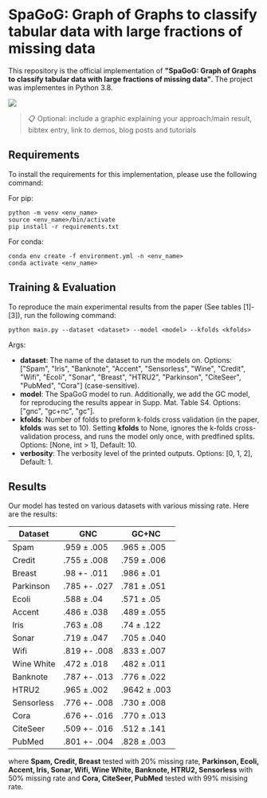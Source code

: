# SpaGoG: Graph of Graphs to classify tabular data with large fractions of missing data

This repository is the official implementation of **"SpaGoG: Graph of Graphs to classify tabular data with large fractions of missing data"**. The project was implementes in Python 3.8. 

<image src="figures/spagog_scheme_figure.jpg">

>📋  Optional: include a graphic explaining your approach/main result, bibtex entry, link to demos, blog posts and tutorials

## Requirements
To install the requirements for this implementation, please use the following command:

For pip:

```setup
python -m venv <env_name>
source <env_name>/bin/activate
pip install -r requirements.txt
```

For conda:

```setup
conda env create -f environment.yml -n <env_name>
conda activate <env_name>
```


## Training & Evaluation

To reproduce the main experimental results from the paper (See tables [1]-[3]), run the following command:

```train_eval
python main.py --dataset <dataset> --model <model> --kfolds <kfolds>
```


Args:

* **dataset**: The name of the dataset to run the models on. Options: ["Spam", "Iris", "Banknote", "Accent", "Sensorless", "Wine", "Credit", "Wifi", "Ecoli", "Sonar", "Breast", "HTRU2", "Parkinson", "CiteSeer", "PubMed", "Cora"] (case-sensitive).
* **model**: The SpaGoG model to run. Additionally, we add the GC model, for reproducing the results appear in Supp. Mat. Table S4. Options: ["gnc", "gc+nc", "gc"].
* **kfolds**: Number of folds to preform k-folds cross validation (in the paper, **kfolds** was set to 10). Setting **kfolds** to None, ignores the k-folds cross-validation process, and runs the model only once, with predfined splits. Options: [None, int > 1], Default: 10.
* **verbosity**: The verbosity level of the printed outputs. Options: [0, 1, 2], Default: 1. 

## Results

Our model has tested on various datasets with various missing rate. Here are the results:

| Dataset    | GNC          | GC+NC        |
| ---------- | ------------ | ------------ |
| Spam       | .959 ± .005  | .965 ± .005  |
| Credit     | .755 ± .008  | .759 ± .006  |
| Breast     | .98 +- .011  | .986 ± .01   |
| Parkinson  | .785 +- .027 | .781 ± .051  |
| Ecoli      | .588 ± .04   | .571 ± .05   |
| Accent     | .486 ± .038  | .489 ± .055  |
| Iris       | .763 ± .08   | .74 ± .122   |
| Sonar      | .719 ± .047  | .705 ± .040  |
| Wifi       | .819 +- .008 | .833 ± .007  |
| Wine White | .472 ± .018  | .482 ± .011  |
| Banknote   | .787 +- .013 | .776 ± .022  |
| HTRU2      | .965 ± .002  | .9642 ± .003 |
| Sensorless | .776 +- .008 | .730 ± .008  |
| Cora       | .676 +- .016 | .770 ± .013  |
| CiteSeer   | .509 +- .016 | .512 ± .141  |
| PubMed     | .801 +- .004 | .828 ± .003  |

where **Spam, Credit, Breast** tested with 20% missing rate, **Parkinson, Ecoli, Accent, Iris, Sonar, Wifi, Wine White, Banknote, HTRU2, Sensorless** with 50% missing rate and **Cora, CiteSeer, PubMed** tested with 99% misising rate.
